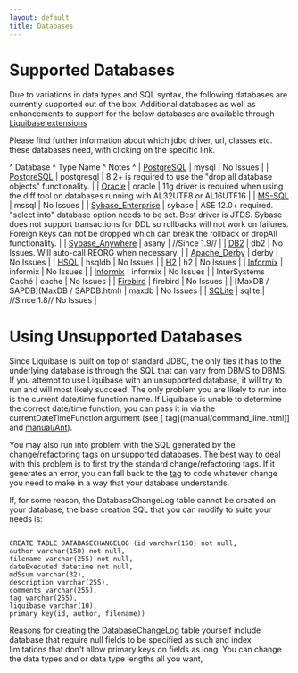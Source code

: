 ```yaml
---
layout: default
title: Databases
---
```


# Supported Databases #

Due to variations in data types and SQL syntax, the following databases are currently supported out of the box.  Additional databases as well as enhancements to support for the below databases are available through [Liquibase extensions](http://liquibase.org/extensions)

Please find further information about which jdbc driver, url, classes etc. these databases need, with clicking on the specific link.

^ Database  ^ Type Name  ^ Notes  ^
| [PostgreSQL](PostgreSQL.html)	 | mysql  | No Issues  |
| [PostgreSQL](PostgreSQL.html)  | postgresql  | 8.2+ is required to use the "drop all database objects" functionality.  |
| [Oracle](Oracle.html)  | oracle  | 11g driver is required when using the diff tool on databases running with AL32UTF8 or AL16UTF16  |
| [MS-SQL](MS-SQL.html)  | mssql  | No Issues  |
| [Sybase_Enterprise](Sybase_Enterprise.html) | sybase  | ASE 12.0+ required. "select into" database option needs to be set. Best driver is JTDS. Sybase does not support transactions for DDL so rollbacks will not work on failures. Foreign keys can not be dropped which can break the rollback or dropAll functionality.  |
| [Sybase_Anywhere](Sybase_Anywhere.html) | asany  | //Since 1.9//  |
| [DB2](DB2.html)  | db2  | No Issues. Will auto-call REORG when necessary.  |
| [Apache_Derby](Apache_Derby.html)  | derby  | No Issues  |
| [HSQL](HSQL.html)  | hsqldb  | No Issues  |
| [H2](H2.html)  | h2  | No Issues  |
| [Informix](Informix.html)  | informix  | No Issues  |
| [Informix](Informix.html)  | informix  | No Issues  |
| InterSystems Caché  | cache  | No Issues  |
| [Firebird](Firebird.html)  | firebird  | No Issues  |
| [MaxDB / SAPDB](MaxDB / SAPDB.html)  | maxdb  | No Issues  |
| [SQLite](SQLite.html)  | sqlite  | //Since 1.8// No Issues  |

# Using Unsupported Databases #

Since Liquibase is built on top of standard JDBC, the only ties it has to the underlying database is through the SQL that can vary from DBMS to DBMS. If you attempt to use Liquibase with an unsupported database, it will try to run and will most likely succeed. The only problem you are likely to run into is the current date/time function name. If Liquibase is unable to determine the correct date/time function, you can pass it in via the currentDateTimeFunction argument (see [<sql> tag](manual/command_line.html]] and [manual/Ant](manual/Ant.html)).

You may also run into problem with the SQL generated by the change/refactoring tags on unsupported databases. The best way to deal with this problem is to first try the standard change/refactoring tags. If it generates an error, you can fall back to the [<sql> tag](manual/custom_sql.html) to code whatever change you need to make in a way that your database understands.

If, for some reason, the DatabaseChangeLog table cannot be created on your database, the base creation SQL that you can modify to suite your needs is:

<code sql>
CREATE TABLE DATABASECHANGELOG (id varchar(150) not null,
author varchar(150) not null,
filename varchar(255) not null,
dateExecuted datetime not null,
md5sum varchar(32),
description varchar(255),
comments varchar(255),
tag varchar(255),
liquibase varchar(10),
primary key(id, author, filename))
</code>

Reasons for creating the DatabaseChangeLog table yourself include database that require null fields to be specified as such and index limitations that don't allow primary keys on fields as long. You can change the data types and or data type lengths all you want, 